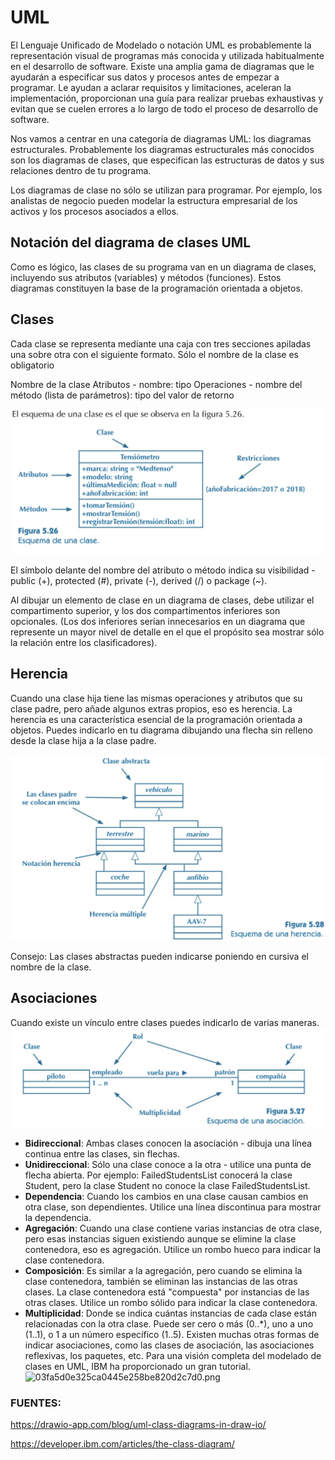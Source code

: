 # UML

El Lenguaje Unificado de Modelado o notación UML es probablemente la representación visual de programas más conocida y utilizada habitualmente en el desarrollo de software. Existe una amplia gama de diagramas que le ayudarán a especificar sus datos y procesos antes de empezar a programar. Le ayudan a aclarar requisitos y limitaciones, aceleran la implementación, proporcionan una guía para realizar pruebas exhaustivas y evitan que se cuelen errores a lo largo de todo el proceso de desarrollo de software.

Nos vamos a centrar en una categoría de diagramas UML: los diagramas estructurales. Probablemente los diagramas estructurales más conocidos son los diagramas de clases, que especifican las estructuras de datos y sus relaciones dentro de tu programa.

Los diagramas de clase no sólo se utilizan para programar. Por ejemplo, los analistas de negocio pueden modelar la estructura empresarial de los activos y los procesos asociados a ellos.

## Notación del diagrama de clases UML
Como es lógico, las clases de su programa van en un diagrama de clases, incluyendo sus atributos (variables) y métodos (funciones). Estos diagramas constituyen la base de la programación orientada a objetos.


## Clases
Cada clase se representa mediante una caja con tres secciones apiladas una sobre otra con el siguiente formato. Sólo el nombre de la clase es obligatorio

Nombre de la clase
Atributos - nombre: tipo
Operaciones - nombre del método (lista de parámetros): tipo del valor de retorno


![b7abc68c8724a2d69b953a2b7b5c7e19.png](_resources/b7abc68c8724a2d69b953a2b7b5c7e19.png)

El símbolo delante del nombre del atributo o método indica su visibilidad - public (+), protected (#), private (-), derived (/) o package (~).

Al dibujar un elemento de clase en un diagrama de clases, debe utilizar el compartimento superior, y los dos compartimentos inferiores son opcionales. (Los dos inferiores serían innecesarios en un diagrama que represente un mayor nivel de detalle en el que el propósito sea mostrar sólo la relación entre los clasificadores).



## Herencia
Cuando una clase hija tiene las mismas operaciones y atributos que su clase padre, pero añade algunos extras propios, eso es herencia. La herencia es una característica esencial de la programación orientada a objetos. Puedes indicarlo en tu diagrama dibujando una flecha sin relleno desde la clase hija a la clase padre.


![46bbb4f2e053f9bdfca272cdcad45fd5.png](_resources/46bbb4f2e053f9bdfca272cdcad45fd5.png)

Consejo: Las clases abstractas pueden indicarse poniendo en cursiva el nombre de la clase.


## Asociaciones
Cuando existe un vínculo entre clases puedes indicarlo de varias maneras.
![e946d542f26479db20f5df07ad170ab5.png](_resources/e946d542f26479db20f5df07ad170ab5.png)

- **Bidireccional**: Ambas clases conocen la asociación - dibuja una línea continua entre las clases, sin flechas.
- **Unidireccional**: Sólo una clase conoce a la otra - utilice una punta de flecha abierta. Por ejemplo: FailedStudentsList conocerá la clase Student, pero la clase Student no conoce la clase FailedStudentsList.
- **Dependencia**: Cuando los cambios en una clase causan cambios en otra clase, son dependientes. Utilice una línea discontinua para mostrar la dependencia.
- **Agregación**: Cuando una clase contiene varias instancias de otra clase, pero esas instancias siguen existiendo aunque se elimine la clase contenedora, eso es agregación. Utilice un rombo hueco para indicar la clase contenedora.
- **Composición**: Es similar a la agregación, pero cuando se elimina la clase contenedora, también se eliminan las instancias de las otras clases. La clase contenedora está "compuesta" por instancias de las otras clases. Utilice un rombo sólido para indicar la clase contenedora.
- **Multiplicidad**: Donde se indica cuántas instancias de cada clase están relacionadas con la otra clase. Puede ser cero o más (0..*), uno a uno (1..1), o 1 a un número específico (1..5).
Existen muchas otras formas de indicar asociaciones, como las clases de asociación, las asociaciones reflexivas, los paquetes, etc. Para una visión completa del modelado de clases en UML, IBM ha proporcionado un gran tutorial.
![03fa5d0e325ca0445e258be820d2c7d0.png](../../../_resources/03fa5d0e325ca0445e258be820d2c7d0.png)


### FUENTES:
https://drawio-app.com/blog/uml-class-diagrams-in-draw-io/

https://developer.ibm.com/articles/the-class-diagram/




